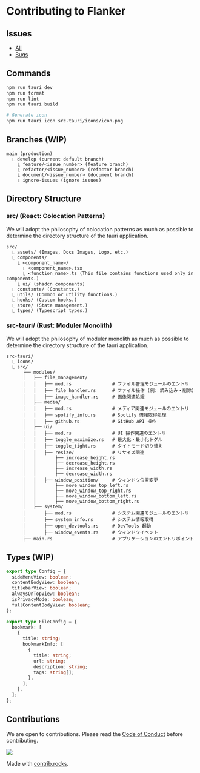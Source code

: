# Contributing to Flanker

## Issues

- [All](https://github.com/Flanker-Dev/Flanker/issues)
- [Bugs](https://github.com/Flanker-Dev/Flanker/labels/bug)

## Commands

```sh
npm run tauri dev
npm run format
npm run lint
npm run tauri build

# Generate icon
npm run tauri icon src-tauri/icons/icon.png
```

## Branches (WIP)

```plaintext
main (production)
  ⎿ develop (current default branch)
    ⎿ feature/<issue_number> (feature branch)
    ⎿ refactor/<issue_number> (refactor branch)
    ⎿ document/<issue_number> (document branch)
    ⎿ ignore-issues (ignore issues)
```

## Directory Structure

### src/ (React: Colocation Patterns)

We will adopt the philosophy of colocation patterns as much as possible to determine the directory structure of the tauri application.

```plaintext
src/
  ⎿ assets/ (Images, Docs Images, Logo, etc.)
  ⎿ components/
    ⎿ <component_name>/
      ⎿ <component_name>.tsx
      ⎿ <function_name>.ts (This file contains functions used only in components.)
    ⎿ ui/ (shadcn components)
  ⎿ constants/ (Constants.)
  ⎿ utils/ (Common or utility functions.)
  ⎿ hooks/ (Custom hooks.)
  ⎿ store/ (State management.)
  ⎿ types/ (Typescript types.)
```

### src-tauri/ (Rust: Moduler Monolith)

We will adopt the philosophy of moduler monolith as much as possible to determine the directory structure of the tauri application.

```plaintext
src-tauri/
  ⎿ icons/
  ⎿ src/
      ├── modules/
      │   ├── file_management/
      │   │   ├── mod.rs               # ファイル管理モジュールのエントリ
      │   │   ├── file_handler.rs      # ファイル操作 (例: 読み込み・削除)
      │   │   ├── image_handler.rs     # 画像関連処理
      │   ├── media/
      │   │   ├── mod.rs               # メディア関連モジュールのエントリ
      │   │   ├── spotify_info.rs      # Spotify 情報取得処理
      │   │   ├── github.rs            # GitHub API 操作
      │   ├── ui/
      │   │   ├── mod.rs               # UI 操作関連のエントリ
      │   │   ├── toggle_maximize.rs   # 最大化・最小化トグル
      │   │   ├── toggle_tight.rs      # タイトモード切り替え
      │   │   ├── resize/              # リサイズ関連
      │   │       ├── increase_height.rs
      │   │       ├── decrease_height.rs
      │   │       ├── increase_width.rs
      │   │       ├── decrease_width.rs
      │   │   ├── window_position/     # ウィンドウ位置変更
      │   │       ├── move_window_top_left.rs
      │   │       ├── move_window_top_right.rs
      │   │       ├── move_window_bottom_left.rs
      │   │       ├── move_window_bottom_right.rs
      │   ├── system/
      │       ├── mod.rs               # システム関連モジュールのエントリ
      │       ├── system_info.rs       # システム情報取得
      │       ├── open_devtools.rs     # DevTools 起動
      │       ├── window_events.rs     # ウィンドウイベント
      ├── main.rs                      # アプリケーションのエントリポイント
```

## Types (WIP)

```typescript
export type Config = {
  sideMenuView: boolean;
  contentBodyView: boolean;
  titlebarView: boolean;
  alwaysOnTopView: boolean;
  isPrivacyMode: boolean;
  fullContentBodyView: boolean;
};

export type FileConfig = {
  bookmark: [
    {
      title: string;
      bookmarkInfo: [
        {
          title: string;
          url: string;
          description: string;
          tags: string[];
        },
      ];
    },
  ];
};
```

## Contributions

We are open to contributions. Please read the [Code of Conduct](CODE_OF_CONDUCT.md) before contributing.

<a href="https://github.com/Coordinate-Cat/Flanker/graphs/contributors">
  <img src="https://contrib.rocks/image?repo=Coordinate-Cat/Flanker" />
</a>

Made with [contrib.rocks](https://contrib.rocks).
